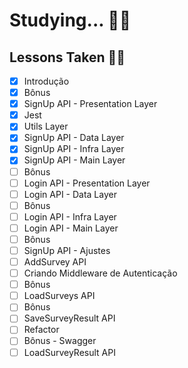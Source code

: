 # Studying... 👨‍💻

## Lessons Taken 👨‍🏫

- [x] Introdução
- [x] Bônus
- [x] SignUp API - Presentation Layer
- [x] Jest
- [x] Utils Layer
- [x] SignUp API - Data Layer
- [x] SignUp API - Infra Layer
- [x] SignUp API - Main Layer
- [ ] Bônus
- [ ] Login API - Presentation Layer
- [ ] Login API - Data Layer
- [ ] Bônus
- [ ] Login API - Infra Layer
- [ ] Login API - Main Layer
- [ ] Bônus
- [ ] SignUp API - Ajustes
- [ ] AddSurvey API
- [ ] Criando Middleware de Autenticação
- [ ] Bônus
- [ ] LoadSurveys API
- [ ] Bônus
- [ ] SaveSurveyResult API
- [ ] Refactor
- [ ] Bônus - Swagger
- [ ] LoadSurveyResult API
